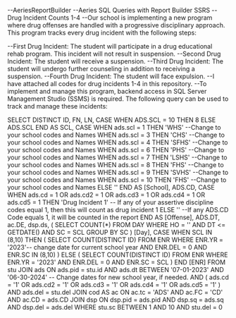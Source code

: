 --AeriesReportBuilder
--Aeries SQL Queries with Report Builder SSRS
--Drug Incident Counts 1-4
--Our school is implementing a new program where drug offenses are handled with a progressive disciplinary approach. This program tracks every drug incident with the following steps:

--First Drug Incident: The student will participate in a drug educational rehab program. This incident will not result in suspension.
--Second Drug Incident: The student will receive a suspension.
--Third Drug Incident: The student will undergo further counseling in addition to receiving a suspension.
--Fourth Drug Incident: The student will face expulsion.
--I have attached all codes for drug incidents 1-4 in this repository.
--To implement and manage this program, backend access in SQL Server Management Studio (SSMS) is required. The following query can be used to track and manage these incidents:

SELECT DISTINCT 
    ID,
    FN,
    LN,
    CASE 
        WHEN ADS.SCL = 10 THEN 8 
        ELSE ADS.SCL 
    END AS SCL,
    CASE 
        WHEN ads.scl = 1 THEN 'WHS' --Change to your school codes and Names 
        WHEN ads.scl = 3 THEN 'CHS' --Change to your school codes and Names 
        WHEN ads.scl = 4 THEN 'SFHS' --Change to your school codes and Names 
        WHEN ads.scl = 6 THEN 'PHS' --Change to your school codes and Names 
        WHEN ads.scl = 7 THEN 'LSHS' --Change to your school codes and Names 
        WHEN ads.scl = 8 THEN 'FHS' --Change to your school codes and Names 
        WHEN ads.scl = 9 THEN 'SVHS' --Change to your school codes and Names 
        WHEN ads.scl = 10 THEN 'FHS' --Change to your school codes and Names 
        ELSE '' 
    END AS [School],
    ADS.CD,
    CASE 
        WHEN ads.cd = 1 OR ads.cd2 = 1 OR ads.cd3 = 1 OR ads.cd4 = 1 OR ads.cd5 = 1 THEN 'Drug Incident 1' -- If any of your assertive discipline codes equal 1, then this will count as drug incident 1 
        ELSE '' --If any ADS.CD Code equals 1, it will be counted in the report 
    END AS [Offense],
    ADS.DT,
    ac.DE,
    dsp.ds,
    (
        SELECT COUNT(*) 
        FROM DAY 
        WHERE HO = '' AND DT <= GETDATE() AND SC = SCL 
        GROUP BY SC
    ) [Day],
    CASE 
        WHEN SCL IN (8,10) THEN (
            SELECT COUNT(DISTINCT ID) 
            FROM ENR
            WHERE ENR.YR = '2023'-- change date for current school year AND ENR.DEL = 0 AND ENR.SC IN (8,10)
        ) 
        ELSE (
            SELECT COUNT(DISTINCT ID) 
            FROM ENR
            WHERE ENR.YR = '2023' AND ENR.DEL = 0 AND ENR.SC = SCL
        ) 
    END [ENR]
FROM stu
JOIN ads ON ads.pid = stu.id AND ads.dt BETWEEN '07-01-2023' AND '06-30-2024' -- Change dates for new school year, if needed.
    AND (
        ads.cd = '1' OR 
        ads.cd2 = '1' OR 
        ads.cd3 = '1' OR 
        ads.cd4 = '1' OR 
        ads.cd5 = '1'
    ) 
    AND ads.del = stu.del
JOIN cod AS ac ON ac.tc = 'ADS' AND ac.FC = 'CD' AND ac.CD = ads.CD
JOIN dsp ON dsp.pid = ads.pid AND dsp.sq = ads.sq AND dsp.del = ads.del
WHERE stu.sc BETWEEN 1 AND 10 AND stu.del = 0
